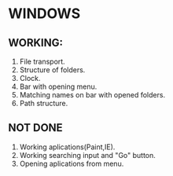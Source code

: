 # WINDOWS

## WORKING:

1. File transport.
2. Structure of folders.
3. Clock.
4. Bar with opening menu.
5. Matching names on bar with opened folders.
6. Path structure.

## NOT DONE

1. Working aplications(Paint,IE).
2. Working searching input and "Go" button.
3. Opening aplications from menu.
